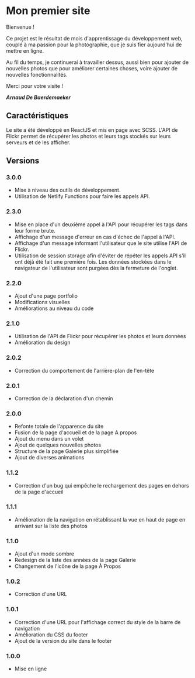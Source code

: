 # Mon premier site

Bienvenue !

Ce projet est le résultat de mois d'apprentissage du développement web, couplé à ma passion pour la photographie, que je suis fier aujourd'hui de mettre en ligne.

Au fil du temps, je continuerai à travailler dessus, aussi bien pour ajouter de nouvelles photos que pour améliorer certaines choses, voire ajouter de nouvelles fonctionnalités.

Merci pour votre visite !

***Arnaud De Baerdemaeker***

## Caractéristiques

Le site a été développé en ReactJS et mis en page avec SCSS.
L'API de Flickr permet de récupérer les photos et leurs tags stockés sur leurs serveurs et de les afficher.

## Versions

### 3.0.0

* Mise à niveau des outils de développement.
* Utilisation de Netlify Functions pour faire les appels API.

### 2.3.0

* Mise en place d'un deuxième appel à l'API pour récupérer les tags dans leur forme brute.
* Affichage d'un message d'erreur en cas d'échec de l'appel à l'API.
* Affichage d'un message informant l'utilisateur que le site utilise l'API de Flickr.
* Utilisation de session storage afin d'éviter de répéter les appels API s'il ont déjà été fait une première fois. Les données stockées dans le navigateur de l'utilisateur sont purgées dès la fermeture de l'onglet.

### 2.2.0

* Ajout d'une page portfolio
* Modifications visuelles
* Améliorations au niveau du code

### 2.1.0

* Utilisation de l'API de Flickr pour récupérer les photos et leurs données
* Amélioration du design

### 2.0.2

* Correction du comportement de l'arrière-plan de l'en-tête

### 2.0.1

* Correction de la déclaration d'un chemin

### 2.0.0

* Refonte totale de l'apparence du site
* Fusion de la page d'accueil et de la page A propos
* Ajout du menu dans un volet
* Ajout de quelques nouvelles photos
* Structure de la page Galerie plus simplifiée
* Ajout de diverses animations

### 1.1.2

* Correction d'un bug qui empêche le rechargement des pages en dehors de la page d'accueil

### 1.1.1

* Amélioration de la navigation en rétablissant la vue en haut de page en arrivant sur la liste des photos

### 1.1.0

* Ajout d'un mode sombre
* Redesign de la liste des années de la page Galerie
* Changement de l'icône de la page À Propos

### 1.0.2

* Correction d'une URL

### 1.0.1

* Correction d'une URL pour l'affichage correct du style de la barre de navigation
* Amélioration du CSS du footer
* Ajout de la version du site dans le footer

### 1.0.0

* Mise en ligne